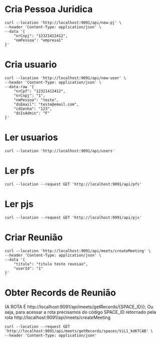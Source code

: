 # Cria Pessoa Juridica

``` curl
curl --location 'http://localhost:9091/api/new-pj' \
--header 'Content-Type: application/json' \
--data '{
    "nrCnpj": "12321412412",
    "nmPessoa": "empresa1"
}'
```

# Cria usuario

``` curl
curl --location 'http://localhost:9091/api/new-user' \
--header 'Content-Type: application/json' \
--data-raw '{
    "nrCpf": "12321412412",
    "nrCnpj": "1",
    "nmPessoa": "teste",
    "dsEmail": "teste@email.com",
    "cdSenha": "123",
    "dsIsAdmin": "F"
}'
```

# Ler usuarios

``` curl
curl --location 'http://localhost:9091/api/users'
```

# Ler pfs

``` curl
curl --location --request GET 'http://localhost:9091/api/pfs'
```

# Ler pjs

``` curl
curl --location --request GET 'http://localhost:9091/api/pjs'
```

# Criar Reunião

``` curl
curl --location 'http://localhost:9091/api/meets/createMeeting' \
--header 'Content-Type: application/json' \
--data '{
    "titulo": "titulo teste reuniao",
    "userId": "1"
}'
```

# Obter Records de Reunião 
(A ROTA É http://localhost:9091/api/meets/getRecords/{SPACE_ID});
Ou seja, para acessar a rota precisamos do código SPACE_ID retornado pela rota http://localhost:9091/api/meets/createMeeting

``` curl
curl --location --request GET 'http://localhost:9091/api/meets/getRecords/spaces/ViL1_kUKfCAB' \
--header 'Content-Type: application/json'
```
